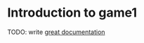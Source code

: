 # Introduction to game1

TODO: write [great documentation](http://jacobian.org/writing/what-to-write/)
